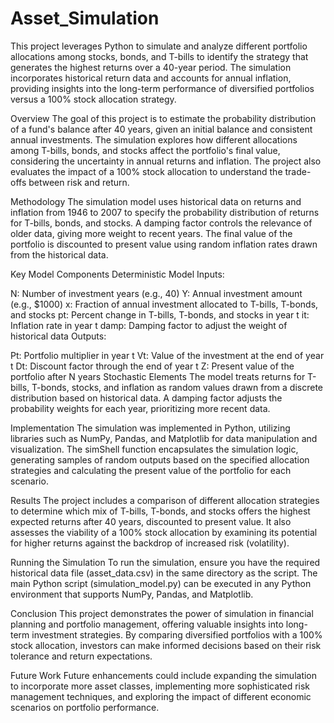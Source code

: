 # Asset_Simulation
This project leverages Python to simulate and analyze different portfolio allocations among stocks, bonds, and T-bills to identify the strategy that generates the highest returns over a 40-year period. The simulation incorporates historical return data and accounts for annual inflation, providing insights into the long-term performance of diversified portfolios versus a 100% stock allocation strategy.

Overview
The goal of this project is to estimate the probability distribution of a fund's balance after 40 years, given an initial balance and consistent annual investments. The simulation explores how different allocations among T-bills, bonds, and stocks affect the portfolio's final value, considering the uncertainty in annual returns and inflation. The project also evaluates the impact of a 100% stock allocation to understand the trade-offs between risk and return.

Methodology
The simulation model uses historical data on returns and inflation from 1946 to 2007 to specify the probability distribution of returns for T-bills, bonds, and stocks. A damping factor controls the relevance of older data, giving more weight to recent years. The final value of the portfolio is discounted to present value using random inflation rates drawn from the historical data.

Key Model Components
Deterministic Model Inputs:

N: Number of investment years (e.g., 40)
Y: Annual investment amount (e.g., $1000)
x: Fraction of annual investment allocated to T-bills, T-bonds, and stocks
pt: Percent change in T-bills, T-bonds, and stocks in year t
it: Inflation rate in year t
damp: Damping factor to adjust the weight of historical data
Outputs:

Pt: Portfolio multiplier in year t
Vt: Value of the investment at the end of year t
Dt: Discount factor through the end of year t
Z: Present value of the portfolio after N years
Stochastic Elements
The model treats returns for T-bills, T-bonds, stocks, and inflation as random values drawn from a discrete distribution based on historical data. A damping factor adjusts the probability weights for each year, prioritizing more recent data.

Implementation
The simulation was implemented in Python, utilizing libraries such as NumPy, Pandas, and Matplotlib for data manipulation and visualization. The simShell function encapsulates the simulation logic, generating samples of random outputs based on the specified allocation strategies and calculating the present value of the portfolio for each scenario.

Results
The project includes a comparison of different allocation strategies to determine which mix of T-bills, T-bonds, and stocks offers the highest expected returns after 40 years, discounted to present value. It also assesses the viability of a 100% stock allocation by examining its potential for higher returns against the backdrop of increased risk (volatility).

Running the Simulation
To run the simulation, ensure you have the required historical data file (asset_data.csv) in the same directory as the script. The main Python script (simulation_model.py) can be executed in any Python environment that supports NumPy, Pandas, and Matplotlib.

Conclusion
This project demonstrates the power of simulation in financial planning and portfolio management, offering valuable insights into long-term investment strategies. By comparing diversified portfolios with a 100% stock allocation, investors can make informed decisions based on their risk tolerance and return expectations.

Future Work
Future enhancements could include expanding the simulation to incorporate more asset classes, implementing more sophisticated risk management techniques, and exploring the impact of different economic scenarios on portfolio performance.
